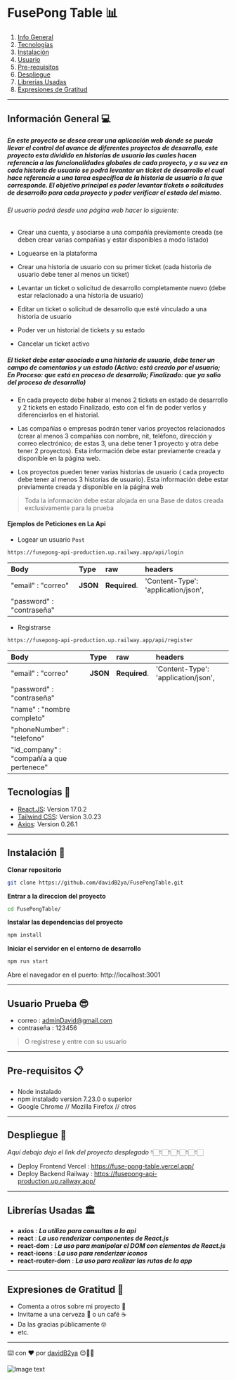 # FusePong Table 📊

1. [Info General](#información-general )
2. [Tecnologías](#tecnologías)
3. [Instalación](#instalación)
4. [Usuario](#usuario-prueba)
5. [Pre-requisitos](#pre-requisitos)
6. [Despliegue](#despliegue)
7. [Librerías Usadas](#librerías-usadas)
8. [Expresiones de Gratitud](#expresiones-de-gratitud)

***

## Información General 💻

##### En este proyecto se desea crear una aplicación web donde se pueda llevar el control del avance de diferentes proyectos de desarrollo, este proyecto esta dividido en historias de usuario las cuales hacen referencia a las funcionalidades globales de cada proyecto, y a su vez en cada historia de usuario se podrá levantar un ticket de desarrollo el cual hace referencia a una tarea específica de la historia de usuario a la que corresponde. El objetivo principal es poder levantar tickets o solicitudes de desarrollo para cada proyecto y poder verificar el estado del mismo.

###### El usuario podrá desde una página web hacer lo siguiente:

- Crear una cuenta, y asociarse a una compañía previamente creada (se deben crear varias compañías y estar disponibles a modo listado) 

- Loguearse en la plataforma

- Crear una historia de usuario con su primer ticket (cada historia de usuario debe tener al menos un ticket)

- Levantar un ticket o solicitud de desarrollo completamente nuevo (debe estar relacionado a una historia de usuario)

- Editar un ticket o solicitud de desarrollo que esté vinculado a una historia de usuario

- Poder ver un historial de tickets y su estado

- Cancelar un ticket activo

##### El ticket debe estar asociado a una historia de usuario, debe tener un campo de comentarios y un estado (Activo: está creado por el usuario; En Proceso: que está en proceso de desarrollo; Finalizado: que ya salio del proceso de desarrollo)

- En cada proyecto debe haber al menos 2 tickets en estado de desarrollo y 2 tickets en estado Finalizado, esto con el fin de poder verlos y diferenciarlos en el historial.

- Las compañías o empresas podrán tener varios proyectos relacionados (crear al menos 3 compañías con nombre, nit, teléfono, dirección y correo electrónico; de estas 3, una debe tener 1 proyecto y otra debe tener 2 proyectos). Esta información debe estar previamente creada y disponible en la página web.

- Los proyectos pueden tener varias historias de usuario ( cada proyecto debe tener al menos 3 historias de usuario). Esta información debe estar previamente creada y disponible en la página web

>Toda la información debe estar alojada en una Base de datos creada exclusivamente para la prueba 

#### Ejemplos de Peticiones en La Api

* Logear un usuario `Post`

```http POST
https://fusepong-api-production.up.railway.app/api/login 
```
| Body                      | Type     | raw            | headers                            |
| :--------                 | :------- | :------------- | :--------------------------------- |
|"email" : "correo"         | **JSON** | **Required**.  |'Content-Type': 'application/json', |
| "password" : "contraseña" |          |                |
 

* Registrarse 

```http POST
https://fusepong-api-production.up.railway.app/api/register 
```
| Body                                      | Type     | raw            | headers                            |
| :--------                                 | :------- | :------------- | :--------------------------------- |
|"email" : "correo"                         | **JSON** | **Required**.  |'Content-Type': 'application/json', |
|"password" : "contraseña"                  |          |                |
|"name" : "nombre completo"                 |          |                |
|"phoneNumber" : "telefono"                 |          |                |
|"id_company" : "compañía a que pertenece"  |          |                |


## Tecnologías 🔬
* [React.JS](https://es.reactjs.org/): Version 17.0.2 
* [Tailwind CSS](https://tailwindui.com/): Version 3.0.23
* [Axios](https://sass-lang.com/): Version 0.26.1

***

## Instalación 📝

**Clonar repositorio**
```bash
git clone https://github.com/davidB2ya/FusePongTable.git
```
**Entrar a la direccion del proyecto**
```bash
cd FusePongTable/
```
**Instalar las dependencias del proyecto**
```bash
npm install 
```
**Iniciar el servidor en el entorno de desarrollo**
```bash
npm run start
```
Abre el navegador en el puerto: http://localhost:3001 

***

## Usuario Prueba 😎

- correo :  adminDavid@gmail.com
- contraseña : 123456

>O registrese y entre con su usuario

***
## Pre-requisitos 📋

- Node instalado
- npm instalado version 7.23.0  o superior
- Google Chrome // Mozilla Firefox // otros
***

## Despliegue 🚀

_Aquí debajo dejo el link del proyecto desplegado_
                👇🏻👇🏻👇🏻👇🏻👇🏻👇🏻

* Deploy Frontend Vercel : https://fuse-pong-table.vercel.app/
* Deploy Backend Railway : https://fusepong-api-production.up.railway.app/
***

## Librerías Usadas 🏛

* **axios** : **_La utilizo para consultas a la api_**
* **react** : **_La uso renderizar componentes de React.js_**
* **react-dom** : **_La uso para manipolar el DOM con elementos de React.js_**
* **react-icons** : **_La uso para renderizar iconos_**
* **react-router-dom** : **_La uso para realizar las rutas de la app_**

***

## Expresiones de Gratitud 🎁

* Comenta a otros sobre mi proyecto 📢
* Invitame a una cerveza 🍺 o un café ☕️  
* Da las gracias públicamente 🤓
* etc.

---
⌨️ con ❤️ por [davidB2ya](https://david-bedoya.vercel.app) 😊👍🏻

![Image text](https://i.ibb.co/2M675j0/Logo-David-04.png)
